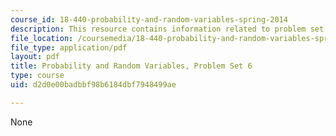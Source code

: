 ```yaml
---
course_id: 18-440-probability-and-random-variables-spring-2014
description: This resource contains information related to problem set 6.
file_location: /coursemedia/18-440-probability-and-random-variables-spring-2014/d2d0e00badbbf98b6184dbf7948499ae_MIT18_440S14_ProblemSet6.pdf
file_type: application/pdf
layout: pdf
title: Probability and Random Variables, Problem Set 6
type: course
uid: d2d0e00badbbf98b6184dbf7948499ae

---
```

None